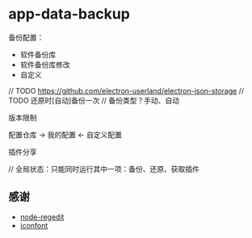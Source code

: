 # app-data-backup

备份配置：
- 软件备份库
- 软件备份库修改
- 自定义

// TODO https://github.com/electron-userland/electron-json-storage
// TODO 还原时[自动]备份一次
// 备份类型？手动、自动

版本限制

配置仓库 -> 我的配置 <- 自定义配置

插件分享

// 全局状态：只能同时运行其中一项：备份、还原、获取插件

## 感谢

- [node-regedit](https://github.com/kessler/node-regedit)
- [iconfont](https://www.iconfont.cn/)